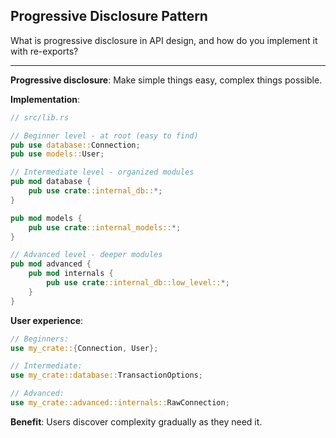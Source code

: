 ## Progressive Disclosure Pattern

What is progressive disclosure in API design, and how do you implement it with re-exports?

---

**Progressive disclosure**: Make simple things easy, complex things possible.

**Implementation**:
```rust
// src/lib.rs

// Beginner level - at root (easy to find)
pub use database::Connection;
pub use models::User;

// Intermediate level - organized modules
pub mod database {
    pub use crate::internal_db::*;
}

pub mod models {
    pub use crate::internal_models::*;
}

// Advanced level - deeper modules
pub mod advanced {
    pub mod internals {
        pub use crate::internal_db::low_level::*;
    }
}
```

**User experience**:
```rust
// Beginners:
use my_crate::{Connection, User};

// Intermediate:
use my_crate::database::TransactionOptions;

// Advanced:
use my_crate::advanced::internals::RawConnection;
```

**Benefit**: Users discover complexity gradually as they need it.


